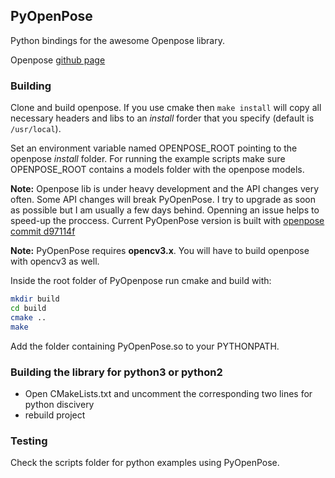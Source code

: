## PyOpenPose

Python bindings for the awesome Openpose library. 

Openpose [github page](https://github.com/CMU-Perceptual-Computing-Lab/openpose)


### Building

Clone and build openpose. If you use cmake then ```make install``` will copy 
all necessary headers and libs to an _install_ forder that you specify (default is ```/usr/local```). 

Set an environment variable named OPENPOSE_ROOT pointing to the openpose _install_ folder.
For running the example scripts make sure OPENPOSE_ROOT contains a models folder with the openpose models.

__Note:__ Openpose lib is under heavy development and the API changes very often. 
Some API changes will break PyOpenPose. I try to upgrade as soon as possible but I am usually a few days behind. 
Openning an issue helps to speed-up the proccess. 
Current PyOpenPose version is built with [openpose commit d97114f](https://github.com/CMU-Perceptual-Computing-Lab/openpose/commit/d97114f3839770416f115acbce5f38a235421a16)

__Note:__ PyOpenPose requires __opencv3.x__. You will have to build openpose with opencv3 as well.

Inside the root folder of PyOpenpose run cmake and build with:

```bash
mkdir build
cd build
cmake ..
make
```

Add the folder containing PyOpenPose.so to your PYTHONPATH.

### Building the library for python3 or python2

 - Open CMakeLists.txt and uncomment the corresponding two lines for python discivery
 - rebuild project

### Testing

Check the scripts folder for python examples using PyOpenPose.
